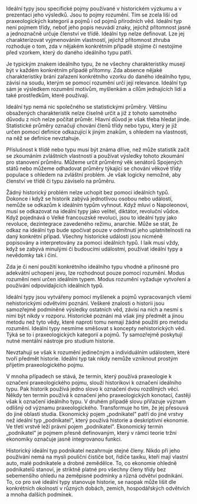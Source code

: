 Ideální typy jsou specifické pojmy používané v historickém výzkumu a v prezentaci jeho výsledků. Jsou to pojmy rozumění. Tím se zcela liší od praxeologických kategorií a pojmů i od pojmů přírodních věd. Ideální typ není pojmem třídy, neboť jeho popis neuvádí znaky, jejichž přítomnost jasně a jednoznačně určuje členství ve třídě. Ideální typ nelze definovat. Lze jej charakterizovat vyjmenováním vlastností, jejichž přítomnost zhruba rozhoduje o tom, zda v nějakém konkrétním případě stojíme či nestojíme před vzorkem, který do daného ideálního typu patří.

Je typickým znakem ideálního typu, že ne všechny charakteristiky musejí být v každém konkrétním případě přítomny. Zda absence nějaké charakteristiky brání zařazení konkrétního vzorku do daného ideálního typu, závisí na soudu, kterým se pomocí rozumění určí její relevance. Ideální typ sám je výsledkem rozumění motivům, myšlenkám a cílům jednajících lidí a také prostředkům, které používají.

Ideální typ nemá nic společného se statistickými průměry. Většinu obsažených charakteristik nelze číselně určit a již z tohoto samotného důvodu z nich nelze počítat průměr. Hlavní důvod je však třeba hledat jinde. Statistické průměry označují chování členů třídy nebo typu, který je již určen pomocí definice odkazující k jiným znakům, s ohledem na vlastnosti, na něž se definice nevztahuje.

Příslušnost k třídě nebo typu musí být známa dříve, než může statistik začít se zkoumáním zvláštních vlastností a používat výsledky tohoto zkoumání pro stanovení průměru. Můžeme určit průměrný věk senátorů Spojených států nebo můžeme odhadovat průměry týkající se chování věkové třídy populace s ohledem na zvláštní problém. Je však logicky nemožné, aby členství ve třídě či typu záviselo na průměru.

Žádný historický problém nelze uchopit bez pomoci ideálních typů. Dokonce i když se historik zabývá jednotlivou osobou nebo událostí, nemůže se odkazům k ideálním typům vyhnout. Když mluví o Napoleonovi, musí se odkazovat na ideální typy jako velitel, diktátor, revoluční vůdce. Když pojednává o Velké francouzské revoluci, jsou to ideální typy jako revoluce, dezintegrace zavedeného režimu, anarchie. Může se stát, že odkaz na ideální typ bude spočívat pouze v odmítnutí jeho uplatnitelnosti na daný konkrétní případ. Všechny historické události jsou nicméně popisovány a interpretovány za pomoci ideálních typů. I laik musí vždy, když se zabývá minulými či budoucími událostmi, používat ideální typy a nevědomky tak i činí.

Zda je či není použití konkrétního ideálního typu vhodné a přínosné pro adekvátní uchopení jevu, lze rozhodnout pouze pomocí rozumění. Modus rozumění není určen ideálním typem. Modus rozumění vyžaduje vytvoření a používání odpovídajících ideálních typů.

Ideální typy jsou vytvářeny pomocí myšlenek a pojmů vypracovaných všemi nehistorickými odvětvími poznání. Veškeré znalosti o historii jsou samozřejmě podmíněné výsledky ostatních věd, závisí na nich a nesmí s nimi být nikdy v rozporu. Historické poznání má však jiný předmět a jinou metodu než tyto vědy, které naproti tomu nemají žádné použití pro metodu rozumění. Ideální typy nesmíme směšovat s koncepty nehistorických věd. Týká se to i praxeologických kategorií a pojmů. Ty samozřejmě poskytují nutné mentální nástroje pro studium historie.

Nevztahují se však k rozumění jedinečným a individuálním událostem, které tvoří předmět historie. Ideální typ tak nikdy nemůže vzniknout prostým přijetím praxeologického pojmu.

V mnoha případech se stává, že termín, který používá praxeologie k označení praxeologického pojmu, slouží historikovi k označení ideálního typu. Pak historik používá jedno slovo k označení dvou rozdílných věcí. Někdy ten termín používá k označení jeho praxeologických konotací, častěji však k označení ideálního typu. V druhém případě slovu přiřazuje význam odlišný od významu praxeologického. Transformuje ho tím, že jej přesouvá do jiné oblasti studia. Ekonomický pojem „podnikatel" patří do jiné vrstvy než ideální typ „podnikatel", který používá historie a deskriptivní ekonomie. Ve třetí vrstvě leží právní pojem „podnikatel". Ekonomický termín „podnikatel" je pojmem přesně definovaným, který v rámci teorie tržní ekonomiky označuje jasně integrovanou funkci.

Historický ideální typ podnikatel nezahrnuje stejné členy. Nikdo při jeho používání nemá na mysli pouliční čističe bot, řidiče taxíku, kteří mají vlastní auto, malé podnikatele a drobné zemědělce. To, co ekonomie ohledně podnikatelů stanoví, je striktně platné pro všechny členy třídy bez sebemenšího ohledu na zeměpisné podmínky a různá odvětví podnikání. To, co pro své ideální typy stanovuje historie, se naopak může lišit dle konkrétních okolností v různých dobách, zemích, hospodářských odvětvích a mnoha dalších podmínek.